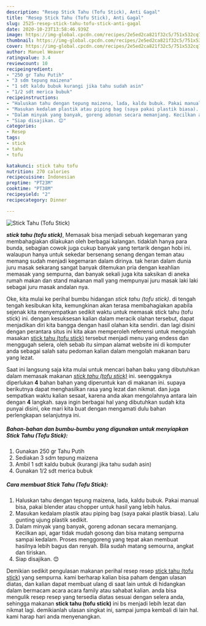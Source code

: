 ```yaml
---
description: "Resep Stick Tahu (Tofu Stick), Anti Gagal"
title: "Resep Stick Tahu (Tofu Stick), Anti Gagal"
slug: 2525-resep-stick-tahu-tofu-stick-anti-gagal
date: 2020-10-23T13:58:46.939Z
image: https://img-global.cpcdn.com/recipes/2e5ed2ca821f32c5/751x532cq70/stick-tahu-tofu-stick-foto-resep-utama.jpg
thumbnail: https://img-global.cpcdn.com/recipes/2e5ed2ca821f32c5/751x532cq70/stick-tahu-tofu-stick-foto-resep-utama.jpg
cover: https://img-global.cpcdn.com/recipes/2e5ed2ca821f32c5/751x532cq70/stick-tahu-tofu-stick-foto-resep-utama.jpg
author: Manuel Weaver
ratingvalue: 3.4
reviewcount: 10
recipeingredient:
- "250 gr Tahu Putih"
- "3 sdm tepung maizena"
- "1 sdt kaldu bubuk kurangi jika tahu sudah asin"
- "1/2 sdt merica bubuk"
recipeinstructions:
- "Haluskan tahu dengan tepung maizena, lada, kaldu bubuk. Pakai manual bisa, pakai blender atau chopper untuk hasil yang lebih halus."
- "Masukan kedalam plastik atau piping bag (saya pakai plastik biasa). Lalu gunting ujung plastik sedikit."
- "Dalam minyak yang banyak, goreng adonan secara memanjang. Kecilkan api, agar tidak mudah gosong dan bisa matang sempurna sampai kedalam. Proses menggoreng yang tepat akan membuat hasilnya lebih bagus dan renyah. Bila sudah matang semourna, angkat dan tiriskan."
- "Siap disajikan. 😊"
categories:
- Resep
tags:
- stick
- tahu
- tofu

katakunci: stick tahu tofu 
nutrition: 270 calories
recipecuisine: Indonesian
preptime: "PT23M"
cooktime: "PT38M"
recipeyield: "2"
recipecategory: Dinner

---
```



![Stick Tahu (Tofu Stick)](https://img-global.cpcdn.com/recipes/2e5ed2ca821f32c5/751x532cq70/stick-tahu-tofu-stick-foto-resep-utama.jpg)

<b><i>stick tahu (tofu stick)</i></b>, Memasak bisa menjadi sebuah kegemaran yang membahagiakan dilakukan oleh berbagai kalangan. tidaklah hanya para bunda, sebagian cowok juga cukup banyak yang tertarik dengan hobi ini. walaupun hanya untuk sekedar bersenang senang dengan teman atau memang sudah menjadi kegemaran dalam dirinya. tak heran dalam dunia juru masak sekarang sangat banyak ditemukan pria dengan keahlian memasak yang sempurna, dan banyak sekali juga kita saksikan di aneka rumah makan dan stand makanan mall yang mempunyai juru masak laki laki sebagai juru masak andalan nya.

Oke, kita mulai ke perihal bumbu hidangan <i>stick tahu (tofu stick)</i>. di tengah tengah kesibukan kita, kemungkinan akan terasa membahagiakan apabila sejenak kita menyempatkan sedikit waktu untuk memasak stick tahu (tofu stick) ini. dengan kesuksesan kalian dalam meracik olahan tersebut, dapat menjadikan diri kita bangga dengan hasil olahan kita sendiri. dan lagi disini dengan perantara situs ini kita akan memperoleh referensi untuk mengolah masakan <u>stick tahu (tofu stick)</u> tersebut menjadi menu yang endess dan menggugah selera, oleh sebab itu simpan alamat website ini di komputer anda sebagai salah satu pedoman kalian dalam mengolah makanan baru yang lezat.




Saat ini langsung saja kita mulai untuk mencari bahan baku yang dibutuhkan dalam memasak makanan <u><i>stick tahu (tofu stick)</i></u> ini. seenggaknya diperlukan <b>4</b> bahan bahan yang diperuntuk kan di makanan ini. supaya berikutnya dapat menghasilkan rasa yang lezat dan nikmat. dan juga sempatkan waktu kalian sesaat, karena anda akan mengolahnya antara lain dengan <b>4</b> langkah. saya ingin berbagai hal yang dibutuhkan sudah kita punyai disini, oke mari kita buat dengan mengamati dulu bahan perlengkapan selanjutnya ini.

<!--inarticleads1-->

##### Bahan-bahan dan bumbu-bumbu yang digunakan untuk menyiapkan Stick Tahu (Tofu Stick):

1. Gunakan 250 gr Tahu Putih
1. Sediakan 3 sdm tepung maizena
1. Ambil 1 sdt kaldu bubuk (kurangi jika tahu sudah asin)
1. Gunakan 1/2 sdt merica bubuk




<!--inarticleads2-->

##### Cara membuat Stick Tahu (Tofu Stick):

1. Haluskan tahu dengan tepung maizena, lada, kaldu bubuk. Pakai manual bisa, pakai blender atau chopper untuk hasil yang lebih halus.
1. Masukan kedalam plastik atau piping bag (saya pakai plastik biasa). Lalu gunting ujung plastik sedikit.
1. Dalam minyak yang banyak, goreng adonan secara memanjang. Kecilkan api, agar tidak mudah gosong dan bisa matang sempurna sampai kedalam. Proses menggoreng yang tepat akan membuat hasilnya lebih bagus dan renyah. Bila sudah matang semourna, angkat dan tiriskan.
1. Siap disajikan. 😊




Demikian sedikit pengulasan makanan perihal resep resep <u>stick tahu (tofu stick)</u> yang sempurna. kami berharap kalian bisa paham dengan ulasan diatas, dan kalian dapat membuat ulang di saat lain untuk di hidangkan dalam bermacam acara acara family atau sahabat kalian. anda bisa mengulik resep resep yang tersedia diatas sesuai dengan selera anda, sehingga makanan <b>stick tahu (tofu stick)</b> ini bs menjadi lebih lezat dan nikmat lagi. demikianlah ulasan singkat ini, sampai jumpa kembali di lain hal. kami harap hari anda menyenangkan.
